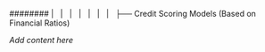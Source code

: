 ######## |   |   |   |   |   |   |   ├── Credit Scoring Models (Based on Financial Ratios)

*Add content here*